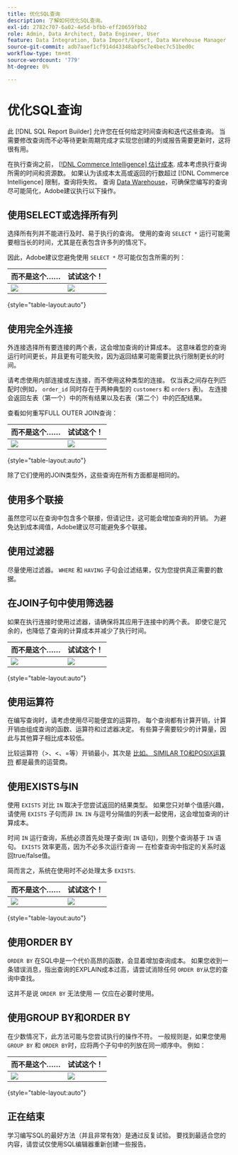 ```yaml
---
title: 优化SQL查询
description: 了解如何优化SQL查询。
exl-id: 2782c707-6a02-4e5d-bfbb-eff20659fbb2
role: Admin, Data Architect, Data Engineer, User
feature: Data Integration, Data Import/Export, Data Warehouse Manager
source-git-commit: adb7aaef1cf914d43348abf5c7e4bec7c51bed0c
workflow-type: tm+mt
source-wordcount: '779'
ht-degree: 0%

---
```


# 优化SQL查询

此 [!DNL SQL Report Builder] 允许您在任何给定时间查询和迭代这些查询。 当需要修改查询而不必等待更新周期完成才实现您创建的列或报告需要更新时，这将很有用。

在执行查询之前， [[!DNL Commerce Intelligence] 估计成本](https://experienceleague.adobe.com/docs/commerce-knowledge-base/kb/troubleshooting/miscellaneous/sql-queries-explain-cost-errors.html). 成本考虑执行查询所需的时间和资源数。 如果认为该成本太高或返回的行数超过 [!DNL Commerce Intelligence] 限制，查询将失败。 查询 [Data Warehouse](../data-analyst/data-warehouse-mgr/tour-dwm.md)，可确保您编写的查询尽可能简化，Adobe建议执行以下操作。

## 使用SELECT或选择所有列

选择所有列并不能进行及时、易于执行的查询。 使用的查询 `SELECT *` 运行可能需要相当长的时间，尤其是在表包含许多列的情况下。

因此，Adobe建议您避免使用 `SELECT *` 尽可能仅包含所需的列：

| **而不是这个……** | **试试这个！** |
|-----|-----|
| ![](../../mbi/assets/Select_all_1.png) | ![](../../mbi/assets/Select_all_2.png) |

{style="table-layout:auto"}

## 使用完全外连接

外连接选择所有要连接的两个表，这会增加查询的计算成本。 这意味着您的查询运行时间更长，并且更有可能失败，因为返回结果可能需要比执行限制更长的时间。

请考虑使用内部连接或左连接，而不使用这种类型的连接。 仅当表之间存在列匹配时(例如， `order_id` 同时存在于两种典型的 `customers` 和 `orders` 表)。 左连接会返回左表（第一个）中的所有结果以及右表（第二个）中的匹配结果。

查看如何重写FULL OUTER JOIN查询：

| **而不是这个……** | **试试这个！** |
|-----|-----|
| ![](../../mbi/assets/Full_Outer_Join_1.png) | ![](../../mbi/assets/Full_Outer_Join_2.png) |

{style="table-layout:auto"}

除了它们使用的JOIN类型外，这些查询在所有方面都是相同的。

## 使用多个联接

虽然您可以在查询中包含多个联接，但请记住，这可能会增加查询的开销。 为避免达到成本阈值，Adobe建议尽可能避免多个联接。

## 使用过滤器

尽量使用过滤器。 `WHERE` 和 `HAVING` 子句会过滤结果，仅为您提供真正需要的数据。

## 在JOIN子句中使用筛选器

如果在执行连接时使用过滤器，请确保将其应用于连接中的两个表。 即使它是冗余的，也降低了查询的计算成本并减少了执行时间。

| **而不是这个……** | **试试这个！** |
|-----|-----|
| ![](../../mbi/assets/Join_filters_1.png) | ![](../../mbi/assets/Join_filters_2.png) |

{style="table-layout:auto"}

## 使用运算符

在编写查询时，请考虑使用尽可能便宜的运算符。 每个查询都有计算开销，计算开销由组成查询的函数、运算符和过滤器决定。 有些算子需要较少的计算量，因此与其他算子相比成本较低。

比较运算符（>、&lt;、=等）开销最小，其次是 [比如。 SIMILAR TO和POSIX运算符](https://www.postgresql.org/docs/9.5/functions-matching.html) 都是最贵的运营商。

## 使用EXISTS与IN

使用 `EXISTS` 对比 `IN` 取决于您尝试返回的结果类型。 如果您只对单个值感兴趣，请使用 `EXISTS` 子句而非 `IN`. `IN` 与逗号分隔值的列表一起使用，这会增加查询的计算成本。

时间 `IN` 运行查询，系统必须首先处理子查询( `IN` 语句)，则整个查询基于 `IN` 语句。 `EXISTS` 效率更高，因为不必多次运行查询 — 在检查查询中指定的关系时返回true/false值。

简而言之，系统在使用时不必处理太多 `EXISTS`.

| **而不是这个……** | **试试这个！** |
|-----|-----|
| ![](../../mbi/assets/Exists_1.png) | ![](../../mbi/assets/Exists_2.png) |

{style="table-layout:auto"}

## 使用ORDER BY

`ORDER BY` 在SQL中是一个代价高昂的函数，会显着增加查询成本。 如果您收到一条错误消息，指出查询的EXPLAIN成本过高，请尝试消除任何 `ORDER BY`从您的查询中查找。

这并不是说 `ORDER BY` 无法使用 — 仅应在必要时使用。

## 使用GROUP BY和ORDER BY

在少数情况下，此方法可能与您尝试执行的操作不符。 一般规则是，如果您使用 `GROUP BY` 和 `ORDER BY`时，应将两个子句中的列放在同一顺序中。 例如：

| **而不是这个……** | **试试这个！** |
|-----|-----|
| ![](../../mbi/assets/Group_by_2.png) | ![](../../mbi/assets/Group_by_1.png) |

{style="table-layout:auto"}

## 正在结束

学习编写SQL的最好方法（并且非常有效）是通过反复试验。 要找到最适合您的内容，请尝试仅使用SQL编辑器重新创建一些报告。
